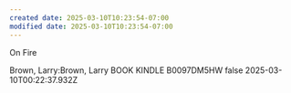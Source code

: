 ```yaml
---
created date: 2025-03-10T10:23:54-07:00
modified date: 2025-03-10T10:23:54-07:00
---
```

On Fire

Brown, Larry:Brown, Larry
BOOK
KINDLE
B0097DM5HW
false
2025-03-10T00:22:37.932Z
